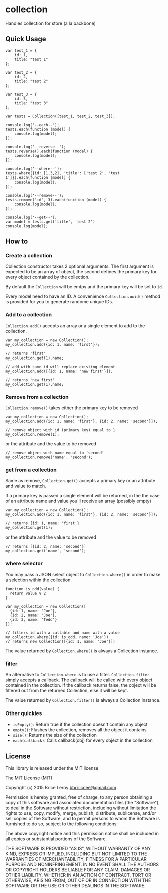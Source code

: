 # collection
Handles collection for store (a la backbone)

## Quick Usage

    var test_1 = {
        id: 1,
        title: "test 1"
    };

    var test_2 = {
        id: 2,
        title: "test 2"
    };

    var test_3 = {
        id: 3,
        title: "test 3"
    };

    var tests = Collection([test_1, test_2, test_3]);

    console.log('--each--');
    tests.each(function (model) {
        console.log(model);
    });

    console.log('--reverse--');
    tests.reverse().each(function (model) {
        console.log(model);
    });

    console.log('--where--');
    tests.where({id: [1,3,2], 'title': ['test 2', 'test 1']}).each(function (model) {
        console.log(model);
    });

    console.log('--remove--');
    tests.remove('id', 3).each(function (model) {
        console.log(model);
    });

    console.log('--get--');
    var model = tests.get('title', 'test 2')
    console.log(model);

## How to

### Create a collection

Collection constructor takes 2 optional arguments. The first argument is
expected to be an array of object, the second defines the primary key for
every object contained by the collection.

By default the `Collection` will be emtpy and the primary key will be
set to `id`.

Every model need to have an ID. A convenience `Collection.uuid()` method
is provided for you to generate randome unique IDs.


### Add to a collection

`Collection.add()` accepts an array or a single element to add to the
collection.

    var my_collection = new Collection();
    my_collection.add({id: 1, name: 'first'});

    // returns 'first'
    my_collection.get(1).name;

    // add with same id will replace existing element
    my_collection.add([{id: 1, name: 'new first'}]);

    // returns 'new first'
    my_collection.get(1).name;


### Remove from a collection

`Collection.remove()` takes either the primary key to be removed

    var my_collection = new Collection();
    my_collection.add({id: 1, name: 'first'}, {id: 2, name: 'second'}]);

    // remove object with id (primary key) equal to 1
    my_collection.remove(1);

or the attribute and the value to be removed

    // remove object with name equal to 'second'
    my_collection.remove('name', 'second');


### get from a collection

Same as remove, `Collection.get()` accepts a primary key or an
attribute and value to match.

If a primary key is passed a single element will be returned,
in the the case of an attribute name and value you'll receive
an array (possibly empty)

    var my_collection = new Collection();
    my_collection.add({id: 1, name: 'first'}, {id: 2, name: 'second'}]);

    // returns {id: 1, name: 'first'}
    my_collection.get(1);

or the attribute and the value to be removed

    // returns [{id: 2, name: 'second'}]
    my_collection.get('name', 'second');


### where selector

You may pass a JSON select object to `Collection.where()` in order to
make a selection within the collection.

    function is_odd(value) {
      return value % 2
    }

    var my_collection = new Collection([
      {id: 1, name: 'Joe'},
      {id: 2, name: 'Joe'},
      {id: 3, name: 'Tedd'}
    ]);

    // filters id with a callable and name with a value
    my_collection.where({id: is_odd, name: 'Joe'})
    // returns new Collection([{id: 1, name: 'Joe'}])

The value returned by `Collection.where()` is always a Collection instance.


### filter

An alternative to `Collection.where` is to use a filter. `Collection.filter`
simply accepts a callback. The callback will be called with every object
contained in the collection. If the callback returns false, the object will
be filtered out from the returned Collection, else it will be kept.

The value returned by `Collection.filter()` is always a Collection instance.


### Other quickies

* `isEmpty()`: Return true if the collection doesn't contain any object
* `empty()`: Flushes the collection, removes all the object it contains
* `size()`: Returns the size of the collection
* `each(callback)`: Calls callback(obj) for every object in the collection


## License

This library is released under the MIT license

The MIT License (MIT)

Copyright (c) 2015 Brice Leroy <bbrriiccee@gmail.com>

Permission is hereby granted, free of charge, to any person obtaining a copy
of this software and associated documentation files (the "Software"), to deal
in the Software without restriction, including without limitation the rights
to use, copy, modify, merge, publish, distribute, sublicense, and/or sell
copies of the Software, and to permit persons to whom the Software is
furnished to do so, subject to the following conditions:

The above copyright notice and this permission notice shall be included in
all copies or substantial portions of the Software.

THE SOFTWARE IS PROVIDED "AS IS", WITHOUT WARRANTY OF ANY KIND, EXPRESS OR
IMPLIED, INCLUDING BUT NOT LIMITED TO THE WARRANTIES OF MERCHANTABILITY,
FITNESS FOR A PARTICULAR PURPOSE AND NONINFRINGEMENT. IN NO EVENT SHALL THE
AUTHORS OR COPYRIGHT HOLDERS BE LIABLE FOR ANY CLAIM, DAMAGES OR OTHER
LIABILITY, WHETHER IN AN ACTION OF CONTRACT, TORT OR OTHERWISE, ARISING FROM,
OUT OF OR IN CONNECTION WITH THE SOFTWARE OR THE USE OR OTHER DEALINGS IN
THE SOFTWARE.
